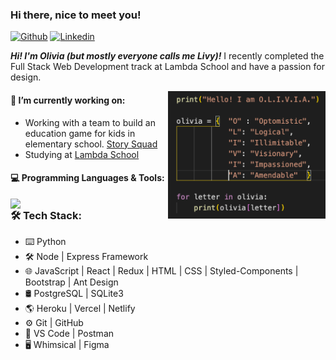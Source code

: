 ### Hi there, nice to meet you!

[![Github](https://img.shields.io/badge/-Github-000?style=flat&logo=Github&logoColor=white)](https://github.com/livytoolson)
[![Linkedin](https://img.shields.io/badge/-LinkedIn-blue?style=flat&logo=Linkedin&logoColor=white)](https://www.linkedin.com/in/livytoolson/)

<p>
  <em><strong>Hi! I'm Olivia (but mostly everyone calls me Livy)!</strong></em> I recently completed the Full Stack Web Development track at Lambda School and have a passion for design.
</p>

<img align="right" alt="img" src="OLIVIA.png" width="50%" height="auto" />

#### 🌱 I’m currently working on:
- Working with a team to build an education game for kids in elementary school. <a href="https://www.storysquad.education/">Story Squad</a>
- Studying at <a href="https://lambdaschool.com/">Lambda School</a>

#### 💻 Programming Languages & Tools:
<p>
        <img width="50%" align="right" src="https://github-readme-stats.vercel.app/api?username=livytoolson&show_icons=true&hide_border=true" />
  
  <h3>🛠️ Tech Stack:</h3>
  
- ⌨️ Python 
- 🛠 Node | Express Framework
- 🌐 JavaScript | React | Redux | HTML | CSS | Styled-Components | Bootstrap | Ant Design
- 🛢 PostgreSQL | SQLite3
- 🌎 Heroku | Vercel | Netlify
- ⚙️ Git | GitHub 
- 🔧 VS Code | Postman
- 🖥 Whimsical | Figma

</p>

